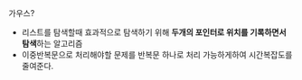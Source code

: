 가우스?

- 리스트를 탐색할때 효과적으로 탐색하기 위해 **두개의 포인터로 위치를 기록하면서 탐색**하는 알고리즘
- 이중반복문으로 처리해야할 문제를 반복문 하나로 처리 가능하게하여 시간복잡도를 줄여준다.
